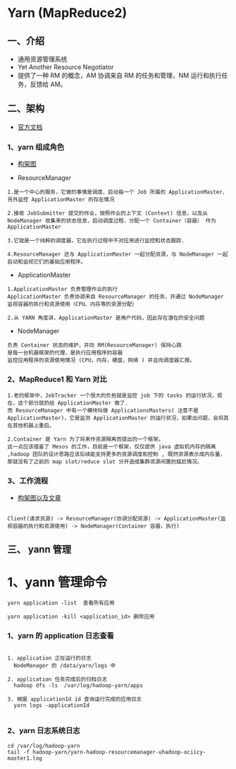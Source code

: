 # Yarn (MapReduce2)

## 一、介绍

- 通用资源管理系统
- Yet Another Resource Negotiator
- 提供了一种 RM 的概念，AM 协调来自 RM 的任务和管理，NM 运行和执行任务，反馈给 AM。


## 二、架构

- [官方文档](http://hadoop.apache.org/docs/current/hadoop-yarn/hadoop-yarn-site/)

### 1、yarn 组成角色

- [构架图](http://hadoop.apache.org/docs/current/hadoop-yarn/hadoop-yarn-site/YARN.html)

- ResourceManager

 ```
 1.是一个中心的服务，它做的事情是调度、启动每一个 Job 所属的 ApplicationMaster、另外监控 ApplicationMaster 的存在情况

 2.接收 JobSubmitter 提交的作业，按照作业的上下文 (Context) 信息，以及从 NodeManager 收集来的状态信息，启动调度过程，分配一个 Container（容器） 作为 ApplicationMaster

 3.它就是一个纯粹的调度器，它在执行过程中不对应用进行监控和状态跟踪.

 4.ResourceManager 还与 ApplicationMaster 一起分配资源，与 NodeManager 一起启动和监视它们的基础应用程序。

 ```

- ApplicationMaster

 ```
 1.ApplicationMaster 负责管理作业的执行
 ApplicationMaster 负责协调来自 ResourceManager 的任务，并通过 NodeManager 监视容器的执行和资源使用（CPU、内存等的资源分配）

 2.从 YARN 角度讲，ApplicationMaster 是用户代码，因此存在潜在的安全问题
 ```

- NodeManager

 ```
 负责 Container 状态的维护，并向 RM(ResourceManager) 保持心跳
 是每一台机器框架的代理，是执行应用程序的容器
 监控应用程序的资源使用情况 (CPU，内存，硬盘，网络 ) 并且向调度器汇报。
 ```


### 2、MapReduce1 和 Yarn 对比

```
1.老的框架中，JobTracker 一个很大的负担就是监控 job 下的 tasks 的运行状况，现在，这个部分就扔给 ApplicationMaster 做了．
而 ResourceManager 中有一个模块叫做 ApplicationsMasters( 注意不是 ApplicationMaster)，它是监测 ApplicationMaster 的运行状况，如果出问题，会将其在其他机器上重启。

2.Container 是 Yarn 为了将来作资源隔离而提出的一个框架。
这一点应该借鉴了 Mesos 的工作，目前是一个框架，仅仅提供 java 虚拟机内存的隔离 ,hadoop 团队的设计思路应该后续能支持更多的资源调度和控制 , 既然资源表示成内存量，那就没有了之前的 map slot/reduce slot 分开造成集群资源闲置的尴尬情况。
```

### 3、工作流程

- [构架图以及文章](http://www.csdn.net/article/2013-12-18/2817842-bd-hadoopyarn)

```

Client(请求资源) -> ResourceManager(协调分配资源) -> ApplicationMaster(监视容器的执行和资源使用) -> NodeManager(Container 容器，执行)

```


## 三、 yann 管理

# 1、yann 管理命令

```
yarn application -list  查看所有应用

yarn application -kill <application_id> 删除应用

```

### 1、yarn 的 application 日志查看

```

1. application 正在运行的日志
  NodeManager 的 /data/yarn/logs 中

2. application 任务完成后的归档日志
  hadoop dfs -ls  /var/log/hadoop-yarn/apps  

3. 根据 applicationId id 查询运行完成的应用日志
  yarn logs -applicationId


```

### 2、yarn 日志系统日志

```
cd /var/log/hadoop-yarn
tail -f hadoop-yarn/yarn-hadoop-resourcemanager-uhadoop-ociicy-master1.log

```
